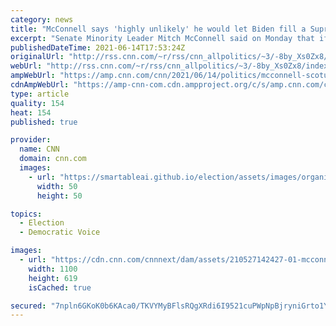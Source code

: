 ```yaml
---
category: news
title: "McConnell says 'highly unlikely' he would let Biden fill a Supreme Court vacancy in 2024 if GOP wins back Senate"
excerpt: "Senate Minority Leader Mitch McConnell said on Monday that if his party regains the majority in 2022 it's \"highly unlikely\" he would let President Joe Biden confirm a Supreme Court vacancy if one opened up in 2024, and was non-committal when asked about an opening at the end of 2023.\n    \n"
publishedDateTime: 2021-06-14T17:53:24Z
originalUrl: "http://rss.cnn.com/~r/rss/cnn_allpolitics/~3/-8by_Xs0Zx8/index.html"
webUrl: "http://rss.cnn.com/~r/rss/cnn_allpolitics/~3/-8by_Xs0Zx8/index.html"
ampWebUrl: "https://amp.cnn.com/cnn/2021/06/14/politics/mcconnell-scotus-nominee-biden-2024/index.html"
cdnAmpWebUrl: "https://amp-cnn-com.cdn.ampproject.org/c/s/amp.cnn.com/cnn/2021/06/14/politics/mcconnell-scotus-nominee-biden-2024/index.html"
type: article
quality: 154
heat: 154
published: true

provider:
  name: CNN
  domain: cnn.com
  images:
    - url: "https://smartableai.github.io/election/assets/images/organizations/cnn.com-50x50.jpg"
      width: 50
      height: 50

topics:
  - Election
  - Democratic Voice

images:
  - url: "https://cdn.cnn.com/cnnnext/dam/assets/210527142427-01-mcconnell-0525-super-tease.jpg"
    width: 1100
    height: 619
    isCached: true

secured: "7npln6GKoK0b6KAca0/TKVYMyBFlsRQgXRdi6I9521cuPWpNpBjryniGrto1YPwjidebnQAHHqRZvydba1z3CMRpfZGfx6LQfiNWKSMacazPpbnfjuA98nQLWc+eXuLYTO4J/kkdWIs9aDZeSHCKfmRg/R2tQMT8wWbz8ZhQZPbfEU07KXdefrIYYWJCwzajBcIXanI6BGT0gm8UCQ5gx98kQIpdc4kByVcmS5L7aH/i3agVekI6NKNmfFY0rwsyotxhc/uNO//Go+vLoWZ914vLnc1ru0xiRvDf6aLGBX98t4uO006OTjMFXXiu4v4RkbpiBt0ssEXttGJpC6/WtmFNLRXZwZCAgLASK3ziJpM=;5mM4/sZTg+JOcZ9PejmaNw=="
---
```


